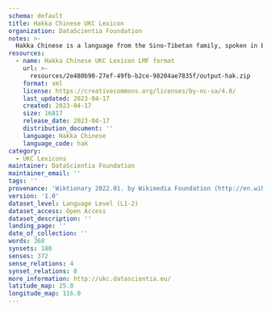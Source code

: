```yaml
---
schema: default
title: Hakka Chinese UKC Lexicon
organization: DataScientia Foundation
notes: >-
  Hakka Chinese is a language from the Sino-Tibetan family, spoken in Eurasia. The UKC Lexicon of Hakka Chinese is represented as a lexico-semantic network. It consists of words, word senses, synsets, as well as sense-level and synset-level relationships.
resources:
  - name: Hakka Chinese UKC Lexicon LMF format
    url: >-
      resources/2e480b90-27ef-49fb-b2ce-98204ae7835f/output-hak.zip
    format: xml
    license: https://creativecommons.org/licenses/by-nc-sa/4.0/
    last_updated: 2023-04-17
    created: 2023-04-17
    size: 16817
    release_date: 2023-04-17
    distribution_document: ''
    language: Hakka Chinese
    language_code: hak
category:
  - UKC Lexicons
maintainer: DataScientia Foundation
maintainer_email: ''
tags: ''
provenance: 'Wiktionary 2022.01. by Wikimedia Foundation (http://en.wiktionary.org); CogNet 2.1 by Khuyagbaatar Batsuren, National University of Mongolia (http://cognet.ukc.disi.unitn.it); MorphyNet 2.0 by Gábor Bella and Khuyagbaatar Batsuren (http://ukc.disi.unitn.it/index.php/morphynet/); Princeton WordNet 2.1 by Princeton University (https://wordnet.princeton.edu)'
version: '1.0'
dataset_level: Language Level (L1-2)
dataset_access: Open Access
dataset_description: ''
landing_page: ''
date_of_collection: ''
words: 368
synsets: 180
senses: 372
sense_relations: 4
synset_relations: 8
more_information: http://ukc.datascientia.eu/
latitude_map: 25.0
longitude_map: 116.0
---
```

